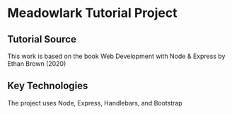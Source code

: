 # Meadowlark Tutorial Project
## Tutorial Source
This work is based on the book Web Development with Node & Express by Ethan Brown (2020)
## Key Technologies
The project uses Node, Express, Handlebars, and Bootstrap
